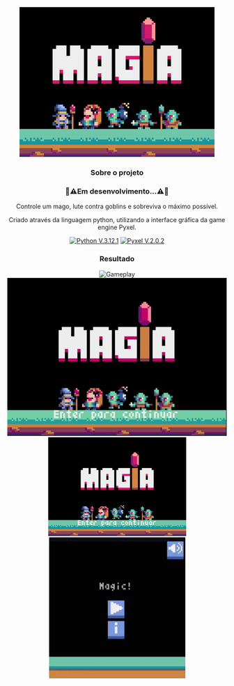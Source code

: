 <div align="center">
<img src="img/icon.gif" type="image/png" alt="Magic! icon">

### Sobre o projeto
### 🚧⚠️Em desenvolvimento...⚠️🚧

Controle um mago, lute contra goblins e sobreviva o máximo possível.

Criado através da linguagem python, utilizando a interface gráfica da game engine Pyxel.

 [![Python V.3.12.1](https://img.shields.io/badge/Python-3776AB?style=for-the-badge&logo=python&logoColor=white)](https://www.python.org/)
 [![Pyxel V.2.0.2](https://img.shields.io/badge/Pyxel-v2.0.2-blue?style=for-the-badge&logo=python&logoColor=white)](https://github.com/kitao/pyxel)

### Resultado
![Gameplay](img/interface.gif)
![Gameplay](img/Gameplay.gif)
<img src="img/interface.png" type="image/png" alt="Interface do Magic!" width=317px>
<img src="img/Magic!.gif" type="image/gif" alt="Magic! gif" width=313px>
</div>
